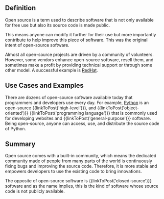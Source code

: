## Definition
Open source is a term used to describe software that is not only available for free use but also its source code is made public.

This means anyone can modify it further for their use but more importantly contribute to help improve this piece of software.
This was the original intent of open-source software.

Almost all open-source projects are driven by a community of volunteers. However, some vendors enhance open-source software, resell them, and sometimes make a profit by providing technical support or through some other model. A successful example is [RedHat](https://www.redhat.com/en).

## Use Cases and Examples
There are dozens of open-source software available today that programmers and developers use every day. For example, [Python](https://www.python.org/) is an open-source {{linkToPost('high-level')}}, and {{linkToPost('object-oriented')}} {{linkToPost('programming language')}} that is commonly used for developing websites and {{linkToPost('general-purpose')}} software. Being open-source, anyone can access, use, and distribute the source code of Python.

## Summary
Open source comes with a built-in community, which means the dedicated community made of people from many parts of the world is continuously fixing bugs and improving the source code. Therefore, it is more stable and empowers developers to use the existing code to bring innovations.

The opposite of open-source software is {{linkToPost('closed-source')}} software and as the name implies, this is the kind of software whose source code is not publicly available.
